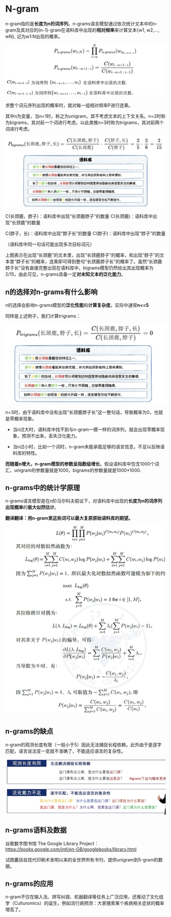# N-gram

n-gram指的是**长度为n的词序列**。n-grams语言模型通过依次统计文本中的n-gram及其对应的(n-1)-gram在语料库中出现的**相对频率**来计算文本{w1, w2,..., wN}, 记为w1:N出现的概率。

![n-gram equation](../assets/n-gram/n-gram.png "n-gram equation")

求整个词元序列出现的概率时，就对每一组相对频率P进行连乘。

其中n为变量，当n=1时，称之为unigram，其不考虑文本的上下文关系。n=2时称为bigrams，其对前一个词进行考虑。以此类推n=3时称为trigrams，其对前两个词进行考虑。

![bigrams](../assets/n-gram/bigrams.png "bigrams")

C(长颈鹿，脖子)：语料库中出现“长颈鹿脖子”的数量
C(长颈鹿)：语料库中出现“长颈鹿”的数量

C(脖子，长)：语料库中出现“脖子长”的数量
C(脖子)：语料库中出现“脖子”的数量

（语料库中同一句话可能出现多次目标词元）

上图表示在出现“长颈鹿”的文本里，出现“长颈鹿脖子”的概率，和出现“脖子”的文本里“脖子长”的概率，连乘即可得到整句“长颈鹿脖子长”的概率了。虽然“长颈鹿脖子长”没有直接完整出现在语料库中，bigrams模型仍然给出其出现概率为2/15，由此可见，n-grams具备一定**对未知文本的泛化能力**。

## n的选择对n-grams有什么影响

n的选择会影响n-grams模型的**泛化性能**和**计算复杂度**。实际中通常**n<=5**

同样是上述例子，我们计算trigrams：

![trigrams](../assets/n-gram/trigrams.png "trigrams")

n=3时，由于语料库中没有出现“长颈鹿脖子长”这一整句话，导致概率为0，也就是零概率现象。

- 当n过大时，语料库中找不到与n-gram一模一样的词序列，就会出现零概率现象，预测不出来，丢失泛化能力。

- 当n过小时，比如一个词时，n-gram未能承载足够的语言信息，不足以反映语料库的特性。


**而随着n增大，n-gram模型的参数呈指数级增长**。假设语料库中包含1000个词汇，unigram的参数量就是1000，bigrams的参数量就是1000*1000.

## n-grams中的统计学原理

n-grams语言模型是在n阶马尔科夫假设下，对语料库中出现的**长度为n的词序列出现概率**的**极大似然估计**。

**翻译翻译：用n-gram里这些词可以最大复原原始语料库的期望。**

![n-gram_statistics](../assets/n-gram/n-gram_statistics.png "n-gram_statistics")

## n-grams的缺点

n-gram的观测长度有限（一般小于5）因此无法捕捉长程依赖。此外由于是逐字匹配，语言说法变一变就不准确了，不能适应语言的复杂性。

![defects](../assets/n-gram/defects.png "defects")


## n-grams语料及数据

谷歌数字图书馆 The Google Library Project：
https://books.google.com/intl/en-GB/googlebooks/library.html

试图囊括自现代印刷术发明以来的全世界所有书刊，提供unigram到5-gram的数据。

## n-grams的应用

n-gram不仅在输入法、拼写纠错、机器翻译等任务上广泛应用，还推动了文化组学（Culturomics）的诞生，例如流行病预测：大家搜索某个疾病相关症状的概率增高了。